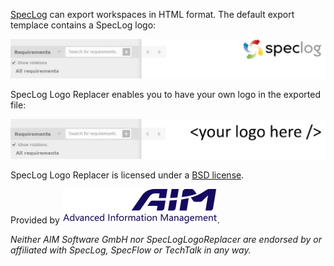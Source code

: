 [SpecLog](http://www.speclog.net) can export workspaces in HTML format. The default export templace contains a SpecLog logo:

![](./before.png)

SpecLog Logo Replacer enables you to have your own logo in the exported file:

![](./after.png)

SpecLog Logo Replacer is licensed under a [BSD license](LICENSE.md).

Provided by [![AIM Software GmbH](./aim.png)](http://www.aimsoftware.com/).

*Neither AIM Software GmbH nor SpecLogLogoReplacer are endorsed by or affiliated with SpecLog, SpecFlow or TechTalk in any way.*
